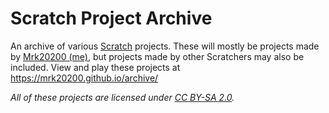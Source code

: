 # Scratch Project Archive

An archive of various [Scratch](https://scratch.mit.edu/) projects. These will mostly be projects made by [Mrk20200 (me)](https://scratch.mit.edu/users/Mrk20200), but projects made by other Scratchers may also be included. View and play these projects at https://mrk20200.github.io/archive/

*All of these projects are licensed under [CC BY-SA 2.0](https://creativecommons.org/licenses/by-sa/2.0/).*
